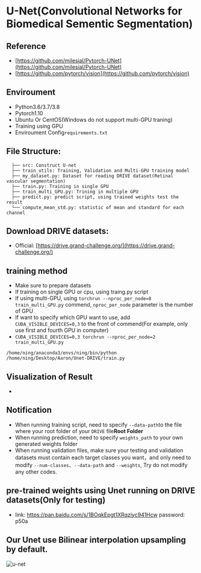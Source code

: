 # U-Net(Convolutional Networks for Biomedical Sementic Segmentation)

## Reference 
* [https://github.com/milesial/Pytorch-UNet](https://github.com/milesial/Pytorch-UNet)
* [https://github.com/pytorch/vision](https://github.com/pytorch/vision)

## Enviroument
* Python3.6/3.7/3.8
* Pytorch1.10
* Ubuntu Or CentOS(Windows do not support multi-GPU traning)
* Training using GPU
* Enviroument Config`requirements.txt`

## File Structure:
```
  ├── src: Construct U-net
  ├── train_utils: Training, Validation and Multi-GPU training model
  ├── my_dataset.py: Dataset for reading DRIVE dataset(Retinal vascular segmentation)
  ├── train.py: Training in single GPU
  ├── train_multi_GPU.py: Trining in multiple GPU
  ├── predict.py: predict script, using trained weights test the result
  └── compute_mean_std.py: statistic of mean and standard for each channel
```

## Download DRIVE datasets:
* Official: [https://drive.grand-challenge.org/](https://drive.grand-challenge.org/)


## training method
* Make sure to prepare datasets
* If training on single GPU or cpu, using traing.py script
* If using multi-GPU, using `torchrun --nproc_per_node=8 train_multi_GPU.py` commend, `nproc_per_node` parameter is the number of GPU
* If want to specify which GPU want to use, add `CUDA_VISIBLE_DEVICES=0,3` to the front of commend(For example, only use first and fourth GPU in computer)
* `CUDA_VISIBLE_DEVICES=0,3 torchrun --nproc_per_node=2 train_multi_GPU.py`
```
/home/ning/anaconda3/envs/ning/bin/python /home/ning/Desktop/Aaron/Unet-DRIVE/train.py
```

## Visualization of Result
* 

## Notification
* When running training script, need to specify `--data-path`to the file where your root folder of your `DRIVE` file**Root Folder**
* When running prediction, need to specify `weights_path` to your own generated weights folder
* When running validation files, make sure your testing and validation datasets must contain each target classes you want，and only need to modify `--num-classes`、`--data-path` and `--weights`, Try do not modify any other codes.

## pre-trained weights using Unet running on DRIVE datasets(Only for testing)
- link: https://pan.baidu.com/s/1BOqkEpgt1XRqziyc941Hcw  password: p50a

## Our Unet use Bilinear interpolation upsampling by default.
![u-net](unet.png)
